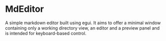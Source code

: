 # MdEditor
A simple markdown editor built using egui. It aims to offer a minimal window containing only a working directory view, an editor and a preview panel and is intended for keyboard-based control.
